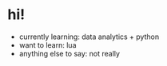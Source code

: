 # hi!

 - currently learning: data analytics + python
 - want to learn: lua
 - anything else to say: not really
